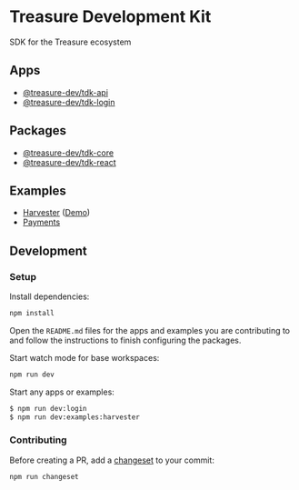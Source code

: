 # Treasure Development Kit

SDK for the Treasure ecosystem

## Apps

- [@treasure-dev/tdk-api](./apps/api)
- [@treasure-dev/tdk-login](./apps/login)

## Packages

- [@treasure-dev/tdk-core](./packages/core)
- [@treasure-dev/tdk-react](./packages/react)

## Examples

- [Harvester](./examples/harvester) ([Demo](https://tdk-examples-harvester.vercel.app))
- [Payments](./examples/payments)

## Development

### Setup

Install dependencies:

```bash
npm install
```

Open the `README.md` files for the apps and examples you are contributing to and follow the instructions to finish configuring the packages.

Start watch mode for base workspaces:

```bash
npm run dev
```

Start any apps or examples:

```bash
$ npm run dev:login
$ npm run dev:examples:harvester
```

### Contributing

Before creating a PR, add a [changeset](https://github.com/changesets/changesets/blob/main/docs/intro-to-using-changesets.md) to your commit:

```bash
npm run changeset
```
